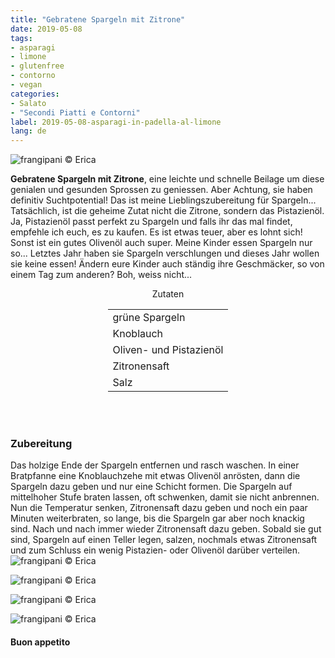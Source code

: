 ```yaml
---
title: "Gebratene Spargeln mit Zitrone"
date: 2019-05-08
tags:
- asparagi
- limone
- glutenfree
- contorno
- vegan
categories:
- Salato
- "Secondi Piatti e Contorni"
label: 2019-05-08-asparagi-in-padella-al-limone
lang: de
---
```

![](../2019-05-08-asparagi-in-padella-al-limone/header.jpeg "frangipani © Erica")

**Gebratene Spargeln mit Zitrone**, eine leichte und schnelle Beilage um diese genialen und gesunden Sprossen zu geniessen. Aber Achtung, sie haben definitiv Suchtpotential! Das ist meine Lieblingszubereitung für Spargeln... Tatsächlich, ist die geheime Zutat nicht die Zitrone, sondern das Pistazienöl. Ja, Pistazienöl passt perfekt zu Spargeln und falls ihr das mal findet, empfehle ich euch, es zu kaufen. Es ist etwas teuer, aber es lohnt sich! Sonst ist ein gutes Olivenöl auch super. Meine Kinder essen Spargeln nur so... Letztes Jahr haben sie Spargeln verschlungen und dieses Jahr wollen sie keine essen! Ändern eure Kinder auch ständig ihre Geschmäcker, so von einem Tag zum anderen? Boh, weiss nicht...

<div id="wrapper" style="text-align: center">
  <div id="yourdiv" style="display: inline-block;">
    <div class="ingredients" itemscope itemtype="http://schema.org/Recipe">
      <span itemprop="name" style="display:none;">Gebratene Spargeln mit Zitrone</span>
      <span itemprop="recipeCategory" style="display:none;">Herzhaftes</span>
      <img itemprop="image" style="display:none;" class="ignore-gallery-item" src="../2019-05-08-asparagi-in-padella-al-limone/header.jpeg"/>
      <span itemprop="author" style="display:none;">Erica Raiano</span>
      <span itemprop="description" style="display:none;">Gebratene Spargeln mit Zitrone, eine leichte und schnelle Beilage um diese genialen und gesunden Sprossen zu geniessen.</span>
      <div class="ingredients-title">Zutaten</div>
      <table>
        <tbody>
          </tr>
          <tr itemprop="recipeIngredient">
            <td>grüne Spargeln</td>
          </tr>
          <tr itemprop="recipeIngredient">
            <td>Knoblauch</td>
          </tr>
          <tr itemprop="recipeIngredient">
            <td>Oliven- und Pistazienöl</td>
          </tr>
          <tr itemprop="recipeIngredient">
            <td>Zitronensaft</td>
          </tr>
          <tr itemprop="recipeIngredient">
            <td>Salz</td>
          </tr>
        </tbody>
      </table>
      <br></br>
    </div>
  </div>
</div>


<h3>
  <font color="grey">
    <i class="fa fa-cogs"></i>
  </font> Zubereitung
</h3>

Das holzige Ende der Spargeln entfernen und rasch waschen. In einer Bratpfanne eine Knoblauchzehe mit etwas Olivenöl anrösten, dann die Spargeln dazu geben und nur eine Schicht formen. Die Spargeln auf mittelhoher Stufe braten lassen, oft schwenken, damit sie nicht anbrennen. Nun die Temperatur senken, Zitronensaft dazu geben und noch ein paar Minuten weiterbraten, so lange, bis die Spargeln gar aber noch knackig sind. Nach und nach immer wieder Zitronensaft dazu geben. Sobald sie gut sind, Spargeln auf einen Teller legen, salzen, nochmals etwas Zitronensaft und zum Schluss ein wenig Pistazien- oder Olivenöl darüber verteilen.
![](../2019-05-08-asparagi-in-padella-al-limone/risultato1.jpeg "frangipani © Erica")

![](../2019-05-08-asparagi-in-padella-al-limone/risultato2.jpeg "frangipani © Erica")

![](../2019-05-08-asparagi-in-padella-al-limone/risultato3.jpeg "frangipani © Erica")

![](../2019-05-08-asparagi-in-padella-al-limone/risultato4.jpeg "frangipani © Erica")

<h4>Buon appetito
  <font color="red">
    <i class="fa fa-smile-o"></i>
  </font>
</h4>
